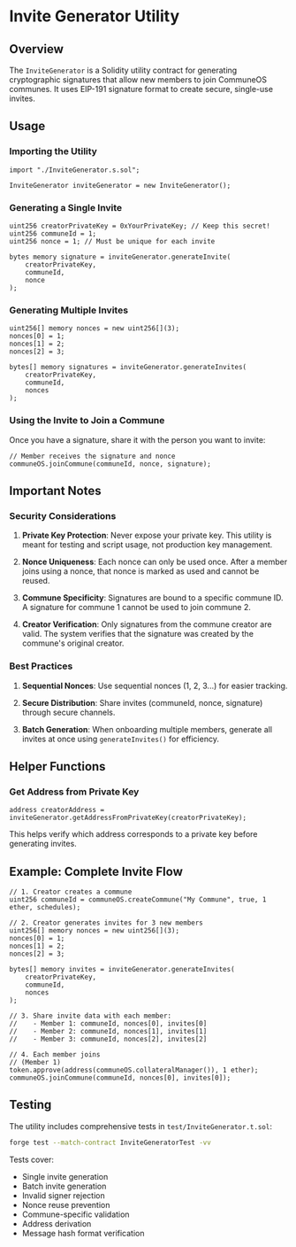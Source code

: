 # Invite Generator Utility

## Overview

The `InviteGenerator` is a Solidity utility contract for generating cryptographic signatures that allow new members to join CommuneOS communes. It uses EIP-191 signature format to create secure, single-use invites.

## Usage

### Importing the Utility

```solidity
import "./InviteGenerator.s.sol";

InviteGenerator inviteGenerator = new InviteGenerator();
```

### Generating a Single Invite

```solidity
uint256 creatorPrivateKey = 0xYourPrivateKey; // Keep this secret!
uint256 communeId = 1;
uint256 nonce = 1; // Must be unique for each invite

bytes memory signature = inviteGenerator.generateInvite(
    creatorPrivateKey,
    communeId,
    nonce
);
```

### Generating Multiple Invites

```solidity
uint256[] memory nonces = new uint256[](3);
nonces[0] = 1;
nonces[1] = 2;
nonces[2] = 3;

bytes[] memory signatures = inviteGenerator.generateInvites(
    creatorPrivateKey,
    communeId,
    nonces
);
```

### Using the Invite to Join a Commune

Once you have a signature, share it with the person you want to invite:

```solidity
// Member receives the signature and nonce
communeOS.joinCommune(communeId, nonce, signature);
```

## Important Notes

### Security Considerations

1. **Private Key Protection**: Never expose your private key. This utility is meant for testing and script usage, not production key management.

2. **Nonce Uniqueness**: Each nonce can only be used once. After a member joins using a nonce, that nonce is marked as used and cannot be reused.

3. **Commune Specificity**: Signatures are bound to a specific commune ID. A signature for commune 1 cannot be used to join commune 2.

4. **Creator Verification**: Only signatures from the commune creator are valid. The system verifies that the signature was created by the commune's original creator.

### Best Practices

1. **Sequential Nonces**: Use sequential nonces (1, 2, 3...) for easier tracking.

2. **Secure Distribution**: Share invites (communeId, nonce, signature) through secure channels.

3. **Batch Generation**: When onboarding multiple members, generate all invites at once using `generateInvites()` for efficiency.

## Helper Functions

### Get Address from Private Key

```solidity
address creatorAddress = inviteGenerator.getAddressFromPrivateKey(creatorPrivateKey);
```

This helps verify which address corresponds to a private key before generating invites.

## Example: Complete Invite Flow

```solidity
// 1. Creator creates a commune
uint256 communeId = communeOS.createCommune("My Commune", true, 1 ether, schedules);

// 2. Creator generates invites for 3 new members
uint256[] memory nonces = new uint256[](3);
nonces[0] = 1;
nonces[1] = 2;
nonces[2] = 3;

bytes[] memory invites = inviteGenerator.generateInvites(
    creatorPrivateKey,
    communeId,
    nonces
);

// 3. Share invite data with each member:
//    - Member 1: communeId, nonces[0], invites[0]
//    - Member 2: communeId, nonces[1], invites[1]
//    - Member 3: communeId, nonces[2], invites[2]

// 4. Each member joins
// (Member 1)
token.approve(address(communeOS.collateralManager()), 1 ether);
communeOS.joinCommune(communeId, nonces[0], invites[0]);
```

## Testing

The utility includes comprehensive tests in `test/InviteGenerator.t.sol`:

```bash
forge test --match-contract InviteGeneratorTest -vv
```

Tests cover:
- Single invite generation
- Batch invite generation
- Invalid signer rejection
- Nonce reuse prevention
- Commune-specific validation
- Address derivation
- Message hash format verification
